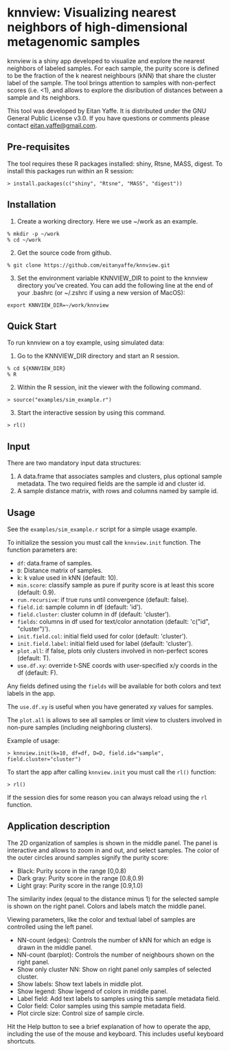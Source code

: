 # knnview: Visualizing nearest neighbors of high-dimensional metagenomic samples

knnview is a shiny app developed to visualize and explore the nearest 
neighbors of labeled samples. For each sample, the purity score is
defined to be the fraction of the k nearest neighbours
(kNN) that share the cluster label of the sample. The tool
brings attention to samples with non-perfect scores (i.e. <1), and allows to
explore the disribution of distances between a sample and its neighbors. 

This tool was developed by Eitan Yaffe. It is distributed under the GNU General
Public License v3.0. If you have questions or comments please contact eitan.yaffe@gmail.com.

## Pre-requisites

The tool requires these R packages installed: shiny, Rtsne, MASS,
digest. To install this packages run within an R session:
```
> install.packages(c("shiny", "Rtsne", "MASS", "digest"))
```

## Installation

1. Create a working directory. Here we use ~/work as an example.
```
% mkdir -p ~/work
% cd ~/work
```

2. Get the source code from github.
```
% git clone https://github.com/eitanyaffe/knnview.git
```

3. Set the environment variable KNNVIEW_DIR to point to the knnview
directory you've created. You can add the following line at the end of your 
.bashrc (or ~/.zshrc if using a new version of MacOS):
```
export KNNVIEW_DIR=~/work/knnview
```

## Quick Start

To run knnview on a toy example, using simulated data:

1. Go to the KNNVIEW_DIR directory and start an R session.
```
% cd ${KNNVIEW_DIR}
% R
```

2. Within the R session, init the viewer with the following command.
```
> source("examples/sim_example.r")
```

3. Start the interactive session by using this command.
```
> rl()
```

## Input

There are two mandatory input data structures:

1. A data.frame that associates samples and clusters, plus optional sample
  metadata. The two required fields are the sample id and cluster id.
2. A sample distance matrix, with rows and columns named by sample id.

## Usage

See the `examples/sim_example.r` script for a simple usage example. 

To initialize the session you must call the
`knnview.init` function. The function parameters are:
* `df`: data.frame of samples.
* `D`: Distance matrix of samples.
* k: k value used in kNN (default: 10).
* `min.score`: classify sample as pure if purity score is at least
  this score (default: 0.9).
* `run.recursive`: if true runs until convergence (default: false).
* `field.id`: sample column in df (default: 'id').
* `field.cluster`: cluster column in df (default: 'cluster').
* `fields`: columns in df used for text/color annotation (default: 'c("id", "cluster")').
* `init.field.col`: initial field used for color (default: 'cluster').
* `init.field.label`: initial field used for label (default: 'cluster').
* `plot.all`: if false, plots only clusters involved in non-perfect
  scores (default: T).
* `use.df.xy`: override t-SNE coords with user-specified x/y coords in
  the df (default: F).

Any fields defined using the `fields` will be available for both
colors and text labels in the app.

The `use.df.xy` is useful when you have generated xy values for samples.

The `plot.all` is allows to see all samples or limit view to clusters
involved in non-pure samples (including neighboring clusters).

Example of usage:
```
> knnview.init(k=10, df=df, D=D, field.id="sample", field.cluster="cluster")
```

To start the app after calling `knnview.init` you must call the `rl()`
function:
```
> rl()
```

If the session dies for some reason you can always reload using the
`rl` function. 

## Application description

The 2D organization of samples is shown in the middle panel. The panel
is interactive and allows to zoom in and out, and select
samples. The color of the outer circles around samples signify the purity
 score:
 * Black: Purity score in the range [0,0.8)
 * Dark gray: Purity score in the range [0.8,0.9)
 * Light gray: Purity score in the range [0.9,1.0)

The similarity index (equal to the distance minus 1) for the selected
sample is shown on the right panel. Colors and labels match the middle panel.

Viewing parameters, like the color and textual label of samples are
controlled using the left panel.
* NN-count (edges): Controls the number of kNN for which an edge is
  drawn in the middle panel.
* NN-count (barplot): Controls the number of neighbours shown on the
  right panel.
* Show only cluster NN: Show on right panel only samples of selected
  cluster.
* Show labels: Show text labels in middle plot.
* Show legend: Show legend of colors in middle panel.
* Label field: Add text labels to samples using this sample metadata field.
* Color field: Color samples using this sample metadata field.
* Plot circle size: Control size of sample circle.

Hit the Help button to see a brief explanation of how to operate the
app, including the use of the mouse and keyboard. This includes useful
keyboard shortcuts.

